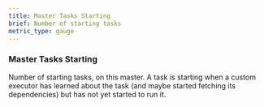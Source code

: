 ```yaml
---
title: Master Tasks Starting
brief: Number of starting tasks
metric_type: gauge
---
```

### Master Tasks Starting

Number of starting tasks, on this master. A task is starting when a custom executor has learned about the task (and maybe started fetching its dependencies) but has not yet started to run it.
